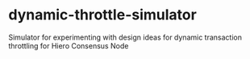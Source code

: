 # dynamic-throttle-simulator
Simulator for experimenting with design ideas for dynamic transaction throttling for Hiero Consensus Node
